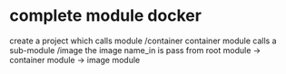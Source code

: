 # complete module docker 

create a project
which calls module /container
container module calls a sub-module /image
the image name_in is pass from root module -> container module -> image module
